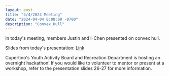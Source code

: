 ```yaml
---
layout: post
title: "4/4/2024 Meeting"
date: "2024-04-04 0:00:00 -0700"
description: "Convex Hull"
---
```


In today's meeting, members Justin and I-Chen presented on convex hull.

Slides from today's presentation: [Link](https://docs.google.com/presentation/d/1cF_7GnrQUnrTpXCw9ZmgyA_jphtkRsi6ZmAjUd9vY4Q/edit?usp=sharing)

Cupertino's Youth Activity Board and Recreation Department is hosting an overnight hackathon! If you would like to volunteer to mentor or present at a workshop, refer to the presentation slides 26-27 for more information.
